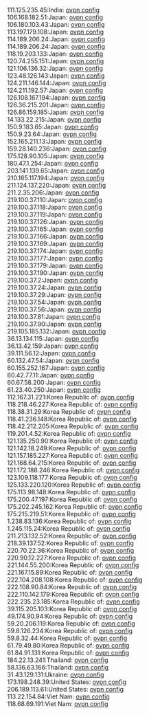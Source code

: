 111.125.235.45:India: [ovpn config](vpn/111_125_235_45.ovpn)  
106.168.182.51:Japan: [ovpn config](vpn/106_168_182_51.ovpn)  
106.180.103.43:Japan: [ovpn config](vpn/106_180_103_43.ovpn)  
113.197.179.108:Japan: [ovpn config](vpn/113_197_179_108.ovpn)  
114.189.206.24:Japan: [ovpn config](vpn/114_189_206_24.ovpn)  
114.189.206.24:Japan: [ovpn config](vpn/114_189_206_24.ovpn)  
118.19.203.133:Japan: [ovpn config](vpn/118_19_203_133.ovpn)  
120.74.255.151:Japan: [ovpn config](vpn/120_74_255_151.ovpn)  
121.106.136.32:Japan: [ovpn config](vpn/121_106_136_32.ovpn)  
123.48.126.143:Japan: [ovpn config](vpn/123_48_126_143.ovpn)  
124.211.146.144:Japan: [ovpn config](vpn/124_211_146_144.ovpn)  
124.211.192.57:Japan: [ovpn config](vpn/124_211_192_57.ovpn)  
126.108.167.194:Japan: [ovpn config](vpn/126_108_167_194.ovpn)  
126.36.215.201:Japan: [ovpn config](vpn/126_36_215_201.ovpn)  
126.86.159.185:Japan: [ovpn config](vpn/126_86_159_185.ovpn)  
14.133.22.215:Japan: [ovpn config](vpn/14_133_22_215.ovpn)  
150.9.183.65:Japan: [ovpn config](vpn/150_9_183_65.ovpn)  
150.9.23.64:Japan: [ovpn config](vpn/150_9_23_64.ovpn)  
152.165.211.13:Japan: [ovpn config](vpn/152_165_211_13.ovpn)  
159.28.140.236:Japan: [ovpn config](vpn/159_28_140_236.ovpn)  
175.128.90.105:Japan: [ovpn config](vpn/175_128_90_105.ovpn)  
180.47.1.254:Japan: [ovpn config](vpn/180_47_1_254.ovpn)  
203.141.139.65:Japan: [ovpn config](vpn/203_141_139_65.ovpn)  
210.165.117.194:Japan: [ovpn config](vpn/210_165_117_194.ovpn)  
211.124.137.220:Japan: [ovpn config](vpn/211_124_137_220.ovpn)  
211.2.35.206:Japan: [ovpn config](vpn/211_2_35_206.ovpn)  
219.100.37.110:Japan: [ovpn config](vpn/219_100_37_110.ovpn)  
219.100.37.118:Japan: [ovpn config](vpn/219_100_37_118.ovpn)  
219.100.37.119:Japan: [ovpn config](vpn/219_100_37_119.ovpn)  
219.100.37.126:Japan: [ovpn config](vpn/219_100_37_126.ovpn)  
219.100.37.165:Japan: [ovpn config](vpn/219_100_37_165.ovpn)  
219.100.37.166:Japan: [ovpn config](vpn/219_100_37_166.ovpn)  
219.100.37.169:Japan: [ovpn config](vpn/219_100_37_169.ovpn)  
219.100.37.174:Japan: [ovpn config](vpn/219_100_37_174.ovpn)  
219.100.37.177:Japan: [ovpn config](vpn/219_100_37_177.ovpn)  
219.100.37.179:Japan: [ovpn config](vpn/219_100_37_179.ovpn)  
219.100.37.190:Japan: [ovpn config](vpn/219_100_37_190.ovpn)  
219.100.37.2:Japan: [ovpn config](vpn/219_100_37_2.ovpn)  
219.100.37.24:Japan: [ovpn config](vpn/219_100_37_24.ovpn)  
219.100.37.29:Japan: [ovpn config](vpn/219_100_37_29.ovpn)  
219.100.37.54:Japan: [ovpn config](vpn/219_100_37_54.ovpn)  
219.100.37.56:Japan: [ovpn config](vpn/219_100_37_56.ovpn)  
219.100.37.81:Japan: [ovpn config](vpn/219_100_37_81.ovpn)  
219.100.37.90:Japan: [ovpn config](vpn/219_100_37_90.ovpn)  
219.105.185.132:Japan: [ovpn config](vpn/219_105_185_132.ovpn)  
36.13.134.115:Japan: [ovpn config](vpn/36_13_134_115.ovpn)  
36.13.42.159:Japan: [ovpn config](vpn/36_13_42_159.ovpn)  
39.111.56.12:Japan: [ovpn config](vpn/39_111_56_12.ovpn)  
60.132.47.54:Japan: [ovpn config](vpn/60_132_47_54.ovpn)  
60.155.252.167:Japan: [ovpn config](vpn/60_155_252_167.ovpn)  
60.42.77.11:Japan: [ovpn config](vpn/60_42_77_11.ovpn)  
60.67.58.200:Japan: [ovpn config](vpn/60_67_58_200.ovpn)  
61.23.40.250:Japan: [ovpn config](vpn/61_23_40_250.ovpn)  
112.167.31.221:Korea Republic of: [ovpn config](vpn/112_167_31_221.ovpn)  
118.218.46.227:Korea Republic of: [ovpn config](vpn/118_218_46_227.ovpn)  
118.38.31.29:Korea Republic of: [ovpn config](vpn/118_38_31_29.ovpn)  
118.41.236.148:Korea Republic of: [ovpn config](vpn/118_41_236_148.ovpn)  
118.42.212.205:Korea Republic of: [ovpn config](vpn/118_42_212_205.ovpn)  
119.201.4.52:Korea Republic of: [ovpn config](vpn/119_201_4_52.ovpn)  
121.135.250.90:Korea Republic of: [ovpn config](vpn/121_135_250_90.ovpn)  
121.142.18.249:Korea Republic of: [ovpn config](vpn/121_142_18_249.ovpn)  
121.157.185.227:Korea Republic of: [ovpn config](vpn/121_157_185_227.ovpn)  
121.168.64.215:Korea Republic of: [ovpn config](vpn/121_168_64_215.ovpn)  
121.172.188.246:Korea Republic of: [ovpn config](vpn/121_172_188_246.ovpn)  
123.109.118.177:Korea Republic of: [ovpn config](vpn/123_109_118_177.ovpn)  
125.133.220.120:Korea Republic of: [ovpn config](vpn/125_133_220_120.ovpn)  
175.113.98.148:Korea Republic of: [ovpn config](vpn/175_113_98_148.ovpn)  
175.200.47.197:Korea Republic of: [ovpn config](vpn/175_200_47_197.ovpn)  
175.202.245.162:Korea Republic of: [ovpn config](vpn/175_202_245_162.ovpn)  
175.215.219.51:Korea Republic of: [ovpn config](vpn/175_215_219_51.ovpn)  
1.238.83.136:Korea Republic of: [ovpn config](vpn/1_238_83_136.ovpn)  
1.245.115.24:Korea Republic of: [ovpn config](vpn/1_245_115_24.ovpn)  
211.213.132.52:Korea Republic of: [ovpn config](vpn/211_213_132_52.ovpn)  
218.39.137.52:Korea Republic of: [ovpn config](vpn/218_39_137_52.ovpn)  
220.70.22.36:Korea Republic of: [ovpn config](vpn/220_70_22_36.ovpn)  
220.90.12.227:Korea Republic of: [ovpn config](vpn/220_90_12_227.ovpn)  
221.144.55.200:Korea Republic of: [ovpn config](vpn/221_144_55_200.ovpn)  
221.167.15.89:Korea Republic of: [ovpn config](vpn/221_167_15_89.ovpn)  
222.104.208.108:Korea Republic of: [ovpn config](vpn/222_104_208_108.ovpn)  
222.108.90.84:Korea Republic of: [ovpn config](vpn/222_108_90_84.ovpn)  
222.110.142.179:Korea Republic of: [ovpn config](vpn/222_110_142_179.ovpn)  
222.235.23.185:Korea Republic of: [ovpn config](vpn/222_235_23_185.ovpn)  
39.115.205.103:Korea Republic of: [ovpn config](vpn/39_115_205_103.ovpn)  
49.174.90.94:Korea Republic of: [ovpn config](vpn/49_174_90_94.ovpn)  
59.20.206.119:Korea Republic of: [ovpn config](vpn/59_20_206_119.ovpn)  
59.8.126.234:Korea Republic of: [ovpn config](vpn/59_8_126_234.ovpn)  
59.8.32.44:Korea Republic of: [ovpn config](vpn/59_8_32_44.ovpn)  
61.79.49.80:Korea Republic of: [ovpn config](vpn/61_79_49_80.ovpn)  
61.84.91.131:Korea Republic of: [ovpn config](vpn/61_84_91_131.ovpn)  
184.22.13.241:Thailand: [ovpn config](vpn/184_22_13_241.ovpn)  
58.136.63.166:Thailand: [ovpn config](vpn/58_136_63_166.ovpn)  
31.43.129.131:Ukraine: [ovpn config](vpn/31_43_129_131.ovpn)  
173.198.248.39:United States: [ovpn config](vpn/173_198_248_39.ovpn)  
206.189.113.61:United States: [ovpn config](vpn/206_189_113_61.ovpn)  
113.22.154.84:Viet Nam: [ovpn config](vpn/113_22_154_84.ovpn)  
118.68.69.191:Viet Nam: [ovpn config](vpn/118_68_69_191.ovpn)  
